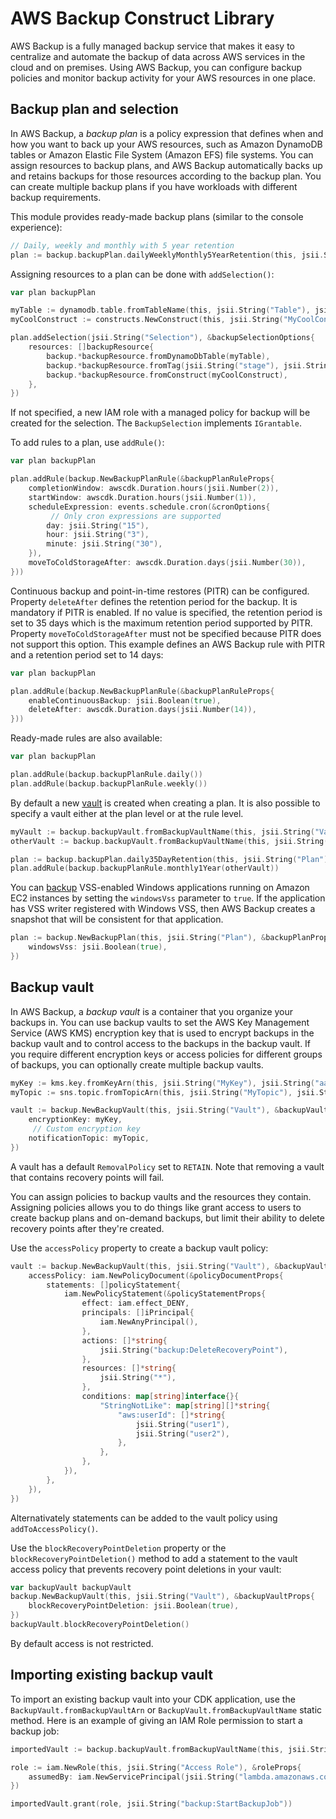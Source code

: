 # AWS Backup Construct Library

AWS Backup is a fully managed backup service that makes it easy to centralize and automate the
backup of data across AWS services in the cloud and on premises. Using AWS Backup, you can
configure backup policies and monitor backup activity for your AWS resources in one place.

## Backup plan and selection

In AWS Backup, a *backup plan* is a policy expression that defines when and how you want to back up
your AWS resources, such as Amazon DynamoDB tables or Amazon Elastic File System (Amazon EFS) file
systems. You can assign resources to backup plans, and AWS Backup automatically backs up and retains
backups for those resources according to the backup plan. You can create multiple backup plans if you
have workloads with different backup requirements.

This module provides ready-made backup plans (similar to the console experience):

```go
// Daily, weekly and monthly with 5 year retention
plan := backup.backupPlan.dailyWeeklyMonthly5YearRetention(this, jsii.String("Plan"))
```

Assigning resources to a plan can be done with `addSelection()`:

```go
var plan backupPlan

myTable := dynamodb.table.fromTableName(this, jsii.String("Table"), jsii.String("myTableName"))
myCoolConstruct := constructs.NewConstruct(this, jsii.String("MyCoolConstruct"))

plan.addSelection(jsii.String("Selection"), &backupSelectionOptions{
	resources: []backupResource{
		backup.*backupResource.fromDynamoDbTable(myTable),
		backup.*backupResource.fromTag(jsii.String("stage"), jsii.String("prod")),
		backup.*backupResource.fromConstruct(myCoolConstruct),
	},
})
```

If not specified, a new IAM role with a managed policy for backup will be
created for the selection. The `BackupSelection` implements `IGrantable`.

To add rules to a plan, use `addRule()`:

```go
var plan backupPlan

plan.addRule(backup.NewBackupPlanRule(&backupPlanRuleProps{
	completionWindow: awscdk.Duration.hours(jsii.Number(2)),
	startWindow: awscdk.Duration.hours(jsii.Number(1)),
	scheduleExpression: events.schedule.cron(&cronOptions{
		 // Only cron expressions are supported
		day: jsii.String("15"),
		hour: jsii.String("3"),
		minute: jsii.String("30"),
	}),
	moveToColdStorageAfter: awscdk.Duration.days(jsii.Number(30)),
}))
```

Continuous backup and point-in-time restores (PITR) can be configured.
Property `deleteAfter` defines the retention period for the backup. It is mandatory if PITR is enabled.
If no value is specified, the retention period is set to 35 days which is the maximum retention period supported by PITR.
Property `moveToColdStorageAfter` must not be specified because PITR does not support this option.
This example defines an AWS Backup rule with PITR and a retention period set to 14 days:

```go
var plan backupPlan

plan.addRule(backup.NewBackupPlanRule(&backupPlanRuleProps{
	enableContinuousBackup: jsii.Boolean(true),
	deleteAfter: awscdk.Duration.days(jsii.Number(14)),
}))
```

Ready-made rules are also available:

```go
var plan backupPlan

plan.addRule(backup.backupPlanRule.daily())
plan.addRule(backup.backupPlanRule.weekly())
```

By default a new [vault](#Backup-vault) is created when creating a plan.
It is also possible to specify a vault either at the plan level or at the
rule level.

```go
myVault := backup.backupVault.fromBackupVaultName(this, jsii.String("Vault1"), jsii.String("myVault"))
otherVault := backup.backupVault.fromBackupVaultName(this, jsii.String("Vault2"), jsii.String("otherVault"))

plan := backup.backupPlan.daily35DayRetention(this, jsii.String("Plan"), myVault) // Use `myVault` for all plan rules
plan.addRule(backup.backupPlanRule.monthly1Year(otherVault))
```

You can [backup](https://docs.aws.amazon.com/aws-backup/latest/devguide/windows-backups.html)
VSS-enabled Windows applications running on Amazon EC2 instances by setting the `windowsVss`
parameter to `true`. If the application has VSS writer registered with Windows VSS,
then AWS Backup creates a snapshot that will be consistent for that application.

```go
plan := backup.NewBackupPlan(this, jsii.String("Plan"), &backupPlanProps{
	windowsVss: jsii.Boolean(true),
})
```

## Backup vault

In AWS Backup, a *backup vault* is a container that you organize your backups in. You can use backup
vaults to set the AWS Key Management Service (AWS KMS) encryption key that is used to encrypt backups
in the backup vault and to control access to the backups in the backup vault. If you require different
encryption keys or access policies for different groups of backups, you can optionally create multiple
backup vaults.

```go
myKey := kms.key.fromKeyArn(this, jsii.String("MyKey"), jsii.String("aaa"))
myTopic := sns.topic.fromTopicArn(this, jsii.String("MyTopic"), jsii.String("bbb"))

vault := backup.NewBackupVault(this, jsii.String("Vault"), &backupVaultProps{
	encryptionKey: myKey,
	 // Custom encryption key
	notificationTopic: myTopic,
})
```

A vault has a default `RemovalPolicy` set to `RETAIN`. Note that removing a vault
that contains recovery points will fail.

You can assign policies to backup vaults and the resources they contain. Assigning policies allows
you to do things like grant access to users to create backup plans and on-demand backups, but limit
their ability to delete recovery points after they're created.

Use the `accessPolicy` property to create a backup vault policy:

```go
vault := backup.NewBackupVault(this, jsii.String("Vault"), &backupVaultProps{
	accessPolicy: iam.NewPolicyDocument(&policyDocumentProps{
		statements: []policyStatement{
			iam.NewPolicyStatement(&policyStatementProps{
				effect: iam.effect_DENY,
				principals: []iPrincipal{
					iam.NewAnyPrincipal(),
				},
				actions: []*string{
					jsii.String("backup:DeleteRecoveryPoint"),
				},
				resources: []*string{
					jsii.String("*"),
				},
				conditions: map[string]interface{}{
					"StringNotLike": map[string][]*string{
						"aws:userId": []*string{
							jsii.String("user1"),
							jsii.String("user2"),
						},
					},
				},
			}),
		},
	}),
})
```

Alternativately statements can be added to the vault policy using `addToAccessPolicy()`.

Use the `blockRecoveryPointDeletion` property or the `blockRecoveryPointDeletion()` method to add
a statement to the vault access policy that prevents recovery point deletions in your vault:

```go
var backupVault backupVault
backup.NewBackupVault(this, jsii.String("Vault"), &backupVaultProps{
	blockRecoveryPointDeletion: jsii.Boolean(true),
})
backupVault.blockRecoveryPointDeletion()
```

By default access is not restricted.

## Importing existing backup vault

To import an existing backup vault into your CDK application, use the `BackupVault.fromBackupVaultArn` or `BackupVault.fromBackupVaultName`
static method. Here is an example of giving an IAM Role permission to start a backup job:

```go
importedVault := backup.backupVault.fromBackupVaultName(this, jsii.String("Vault"), jsii.String("myVaultName"))

role := iam.NewRole(this, jsii.String("Access Role"), &roleProps{
	assumedBy: iam.NewServicePrincipal(jsii.String("lambda.amazonaws.com")),
})

importedVault.grant(role, jsii.String("backup:StartBackupJob"))
```
